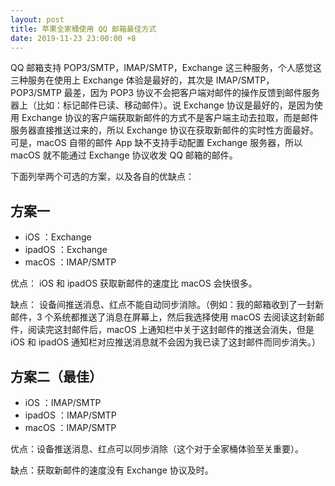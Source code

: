 ```yaml
---
layout: post
title: 苹果全家桶使用 QQ 邮箱最佳方式
date: 2019-11-23 23:00:00 +8
---
```


QQ 邮箱支持 POP3/SMTP，IMAP/SMTP，Exchange 这三种服务，个人感觉这三种服务在使用上 Exchange 体验是最好的，其次是 IMAP/SMTP，POP3/SMTP 最差，因为 POP3 协议不会把客户端对邮件的操作反馈到邮件服务器上（比如：标记邮件已读、移动邮件）。说 Exchange 协议是最好的，是因为使用 Exchange 协议的客户端获取新邮件的方式不是客户端主动去拉取，而是邮件服务器直接推送过来的，所以 Exchange 协议在获取新邮件的实时性方面最好。可是，macOS 自带的邮件 App 缺不支持手动配置 Exchange 服务器，所以 macOS 就不能通过 Exchange 协议收发 QQ 邮箱的邮件。

<!--excerpt-->

下面列举两个可选的方案，以及各自的优缺点：

## 方案一

* iOS ：Exchange
* ipadOS ：Exchange
* macOS ：IMAP/SMTP

优点： iOS 和 ipadOS 获取新邮件的速度比 macOS 会快很多。

缺点： 设备间推送消息、红点不能自动同步消除。（例如：我的邮箱收到了一封新邮件，3 个系统都推送了消息在屏幕上，然后我选择使用 macOS 去阅读这封新邮件，阅读完这封邮件后，macOS 上通知栏中关于这封邮件的推送会消失，但是 iOS 和 ipadOS 通知栏对应推送消息就不会因为我已读了这封邮件而同步消失。）


## 方案二（最佳）

* iOS ：IMAP/SMTP
* ipadOS ：IMAP/SMTP
* macOS ：IMAP/SMTP

优点：设备推送消息、红点可以同步消除（这个对于全家桶体验至关重要）。

缺点：获取新邮件的速度没有 Exchange 协议及时。

